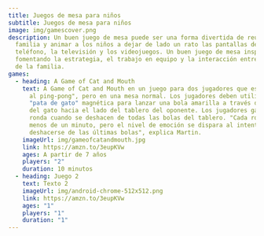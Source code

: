 ```yaml
---
title: Juegos de mesa para niños
subtitle: Juegos de mesa para niños
image: img/gamescover.png
description: Un buen juego de mesa puede ser una forma divertida de reunir a la
  familia y animar a los niños a dejar de lado un rato las pantallas del
  teléfono, la televisión y los videojuegos. Un buen juego de mesa inspira,
  fomentando la estrategia, el trabajo en equipo y la interacción entre miembros
  de la familia.
games:
  - heading: A Game of Cat and Mouth
    text: A Game of Cat and Mouth en un juego para dos jugadores que es "como jugar
      al ping-pong", pero en una mesa normal. Los jugadores deben utilizar una
      "pata de gato" magnética para lanzar una bola amarilla a través de la boca
      del gato hacia el lado del tablero del oponente. Los jugadores ganan la
      ronda cuando se deshacen de todas las bolas del tablero. "Cada ronda dura
      menos de un minuto, pero el nivel de emoción se dispara al intentar
      deshacerse de las últimas bolas", explica Martin.
    imageUrl: img/gameofcatandmouth.jpg
    link: https://amzn.to/3eupKVw
    ages: A partir de 7 años
    players: "2"
    duration: 10 minutos
  - heading: Juego 2
    text: Texto 2
    imageUrl: img/android-chrome-512x512.png
    link: https://amzn.to/3eupKVw
    ages: "1"
    players: "1"
    duration: "1"
---
```

